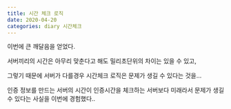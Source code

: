 ```yaml
---
title: 시간 체크 로직
date: 2020-04-20
categories: diary 시간체크
---
```

이번에 큰 깨달음을 얻었다.

서버끼리의 시간은 아무리 맞춘다고 해도 밀리초단위의 차이는 있을 수 있고,

그렇기 때문에 서버가 다를경우 시간체크 로직은 문제가 생길 수 있다는 것을...

인증 정보를 만드는 서버의 시간이 인증시간을 체크하는 서버보다 미래라서 문제가 생길 수 있다는 사실을 이번에 경험했다..
